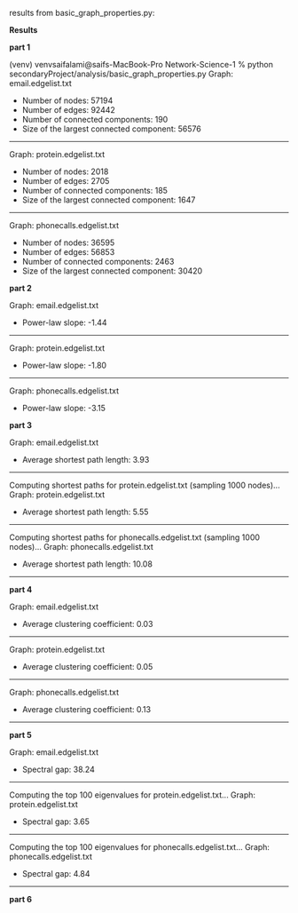results from basic_graph_properties.py:

**Results**

**part 1**

(venv) venvsaifalami@saifs-MacBook-Pro Network-Science-1 % python secondaryProject/analysis/basic_graph_properties.py
Graph: email.edgelist.txt
  - Number of nodes: 57194
  - Number of edges: 92442
  - Number of connected components: 190
  - Size of the largest connected component: 56576
--------------------------------------------------
Graph: protein.edgelist.txt
  - Number of nodes: 2018
  - Number of edges: 2705
  - Number of connected components: 185
  - Size of the largest connected component: 1647
--------------------------------------------------
Graph: phonecalls.edgelist.txt
  - Number of nodes: 36595
  - Number of edges: 56853
  - Number of connected components: 2463
  - Size of the largest connected component: 30420

**part 2**

Graph: email.edgelist.txt
  - Power-law slope: -1.44
--------------------------------------------------
Graph: protein.edgelist.txt
  - Power-law slope: -1.80
--------------------------------------------------
Graph: phonecalls.edgelist.txt
  - Power-law slope: -3.15

**part 3**

Graph: email.edgelist.txt
  - Average shortest path length: 3.93
--------------------------------------------------
Computing shortest paths for protein.edgelist.txt (sampling 1000 nodes)...
Graph: protein.edgelist.txt
  - Average shortest path length: 5.55
--------------------------------------------------
Computing shortest paths for phonecalls.edgelist.txt (sampling 1000 nodes)...
Graph: phonecalls.edgelist.txt
  - Average shortest path length: 10.08
--------------------------------------------------


**part 4**


Graph: email.edgelist.txt
  - Average clustering coefficient: 0.03
--------------------------------------------------
Graph: protein.edgelist.txt
  - Average clustering coefficient: 0.05
--------------------------------------------------
Graph: phonecalls.edgelist.txt
  - Average clustering coefficient: 0.13
--------------------------------------------------


**part 5**

Graph: email.edgelist.txt
  - Spectral gap: 38.24
--------------------------------------------------
Computing the top 100 eigenvalues for protein.edgelist.txt...
Graph: protein.edgelist.txt
  - Spectral gap: 3.65
--------------------------------------------------
Computing the top 100 eigenvalues for phonecalls.edgelist.txt...
Graph: phonecalls.edgelist.txt
  - Spectral gap: 4.84
--------------------------------------------------

**part 6**

